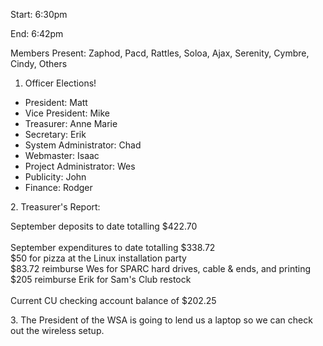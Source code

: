 Start: 6:30pm </p><p>
End: 6:42pm </p><p>
Members Present:  Zaphod, Pacd, Rattles, Soloa, Ajax, Serenity, Cymbre, Cindy, Others </p><p>
1. Officer Elections! </p><p>
<ul> <li>President: Matt</li> <li>Vice President: Mike</li> <li>Treasurer: Anne Marie</li> <li>Secretary: Erik</li> <li>System Administrator: Chad</li> <li>Webmaster: Isaac</li> <li>Project Administrator: Wes</li> <li>Publicity: John</li> <li>Finance: Rodger</li> </ul> </p><p>
2. Treasurer's Report: </p><p>
September deposits to date totalling $422.70<br><br> September expenditures to date totalling $338.72<br>   $50 for pizza at the Linux installation party<br>   $83.72 reimburse Wes for SPARC hard drives, cable & ends, and printing<br>   $205 reimburse Erik for Sam's Club restock<br><br> Current CU checking account balance of $202.25<br> </p><p>
3. The President of the WSA is going to lend us a laptop so we can check out the wireless setup. </p>

